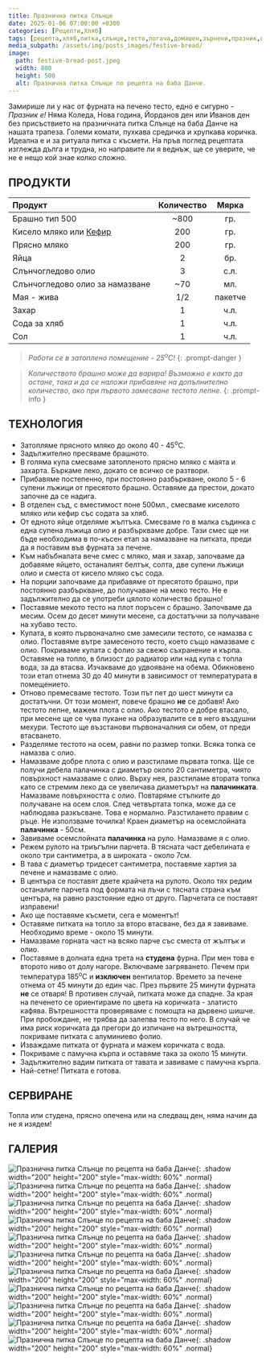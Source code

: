 ```yaml
---
title: Празнична питка Слънце
date: 2025-01-06 07:00:00 +0300
categories: [Рецепти,Хляб]
tags: [рецепта,хляб,питка,слънце,тесто,погача,домашен,зърнени,празник,коледа]     # TAG names should always be lowercase
media_subpath: /assets/img/posts_images/festive-bread/
image:
  path: festive-bread-post.jpeg
  width: 800
  height: 500
  alt: Празнична питка Слънце по рецепта на баба Данче.
---
```


Замирише ли у нас от фурната на печено тесто, едно е сигурно - *Празник е!* Няма Коледа, Нова година, Йорданов ден или Иванов ден без присъствието на празничната питка Слънце на баба Данче на нашата трапеза. Големи комати, пухкава средичка и хрупкава коричка. Идеална е и за ритуала питка с късмети. На пръв поглед рецептата изглежда дълга и трудна, но направите ли я веднъж, ще се уверите, че не е нещо кой знае колко сложно.

## **ПРОДУКТИ**

| Продукт                    |Количество  |Мярка   |
|:---------------------------|:----------:|:------:|
|Брашно тип 500              |~800        |гр.     |
|Кисело мляко или [Кефир](https://dedomaco.github.io/posts/%D0%9A%D0%B5%D1%84%D0%B8%D1%80/) |200         |гр.     |
|Прясно мляко                |200         |гр.     |
|Яйца                        |2           |бр.     |
|Слънчогледово олио          |3           |с.л.    |
|Слънчогледово олио за намазване |~70     |мл.     |
|Мая - жива                  |1/2         |пакетче |
|Захар                       |1           |ч.л.    |
|Сода за хляб                |1           |ч.л.    |
|Сол                         |1           |ч.л.    |

> *Работи се в затоплено помещение - 25<sup>o</sup>C!*
{: .prompt-danger }

> *Количеството брашно може да варира! Възможно е както да остане, така и да се наложи прибавяне на допълнително количество, ако при първото замесване тестото лепне.*
{: .prompt-info }

## **ТЕХНОЛОГИЯ**

- Затопляме прясното мляко до около 40 - 45<sup>o</sup>C.
- Задължително пресяваме брашното.
- В голяма купа смесваме затопленото прясно мляко с маята и захарта. Бъркаме леко, докато се всичко се разтвори.
- Прибавяме постепенно, при постоянно разбъркване, около 5 - 6 супени лъжици от пресятото брашно. Оставяме да престои, докато започне да се надига.
- В отделен съд, с вместимост поне 500мл., смесваме киселото мляко или кефир със содата за хляб.
- От едното яйце отделяме жълтъка. Смесваме го в малка съдинка с една супена лъжица олио и разбъркваме добре. Тази смес ще ни бъде необходима в по-късен етап за намазване на питката, преди да я поставим във фурната за печене.
- Към набъбналата вече смес с мляко, мая и захар, започваме да добавяме яйцето, останалият белтък, солта, две супени лъжици олио и сместа от кисело мляко със сода.
- На порции започваме да прибавяме от пресятото брашно, при постоянно разбъркване, до получаване на меко тесто. Не е задължително да се употреби цялото количество брашно!
- Поставяме мекото тесто на плот поръсен с брашно. Започваме да месим. Осем до десет минути месене, са достатъчни за получаване на хубаво тесто.
- Купата, в която първоначално сме замесили тестото, се намазва с олио. Поставяме вътре замесеното тесто, което също намазваме с олио. Покриваме купата с фолио за свежо съхранение и кърпа. Оставяме на топло, в близост до радиатор или над купа с топла вода, за да втасва. Изчакваме до удвояване на обема. Обикновено този етап отнема 30 до 40 минути в зависимост от температурата в помещението.
- Отново премесваме тестото. Този път пет до шест минути са достатъчни. От този момент, повече брашно **не** се добавя! Ако тестото лепне, мажем плота с олио. Ако тестото е добре втасало, при месене ще се чува пукане на образувалите се в него въздушни мехури. Тестото ще възстанови първоначалния си обем, от преди втасването.
- Разделяме тестото на осем, равни по размер топки. Всяка топка се намазва с олио.
- Намазваме добре плота с олио и разстиламе първата топка. Ще се получи дебела палачинка с диаметър около 20 сантиметра, чиято повърхност намазваме с олио. Върху нея, разстиламе втората топка като се стремим леко да се увеличава диаметърът на **палачинката**. Намазваме повърхността с олио. Повтаряме стъпките до получаване на осем слоя. След четвъртата топка, може да се наблюдава разкъсване. Това е нормално. Разстилането правим с ръце. Не използваме точилка! Краен диаметър на осемслойната **палачинка** - 50см.
- Завиваме осемслойната **палачинка** на руло. Намазваме я с олио.
- Режем рулото на триъгълни парчета. В тясната част дебелината е около три сантиметра, а в широката - около 7см.
- В тава с диаметър тридесет сантиметра, поставяме хартия за печене и намазваме с олио.
- В центъра се поставят двете крайчета на рулото. Около тях редим останалите парчета под формата на лъчи с тясната страна към центъра, на равно разстояние едно от друго. Парчетата се поставят изправени!
- Ако ще поставяме късмети, сега е моментът!
- Оставяме питката на топло за второ втасване, без да я завиваме. Необходимо време - около 15 минути.
- Намазваме горната част на всяко парче със сместа от жълтък и олио.
- Поставяме в долната една трета на **студена** фурна. При мен това е второто ниво от долу нагоре. Включваме загряването. Печем при температура 185<sup>o</sup>C и **изключен** вентилатор. Времето за печене отнема от 45 минути до един час. През първите 25 минути фурната **не** се отваря! В противен случай, питката може да спадне. За края на печенето се ориентираме по цвета на коричката - златисто кафява. Вътрешността проверяваме с помощта на дървено шишче. При пробождане, не трябва да залепва тесто по него. В случай че има риск коричката да прегори до изпичане на вътрешността, покриваме питката с алуминиево фолио.
- Изваждаме питката от фурната и мажем коричката с вода.
- Покриваме с памучна кърпа и оставяме така за около 15 минути.
- Задължително вадим питката от тавата и завиваме с памучна кърпа.
- Най-сетне! Питката е готова.

## **СЕРВИРАНЕ**

Топла или студена, прясно опечена или на следващ ден, няма начин да не я изядем!

## **ГАЛЕРИЯ**

![Празнична питка Слънце по рецепта на баба Данче](festive-bread-01.jpg){: .shadow width="200" height="200" style="max-width: 60%" .normal}
![Празнична питка Слънце по рецепта на баба Данче](festive-bread-02.jpg){: .shadow width="200" height="200" style="max-width: 60%" .normal}
![Празнична питка Слънце по рецепта на баба Данче](festive-bread-03.jpg){: .shadow width="200" height="200" style="max-width: 60%" .normal}
![Празнична питка Слънце по рецепта на баба Данче](festive-bread-04.jpg){: .shadow width="200" height="200" style="max-width: 60%" .normal}
![Празнична питка Слънце по рецепта на баба Данче](festive-bread-05.jpg){: .shadow width="200" height="200" style="max-width: 60%" .normal}
![Празнична питка Слънце по рецепта на баба Данче](festive-bread-06.jpg){: .shadow width="200" height="200" style="max-width: 60%" .normal}
![Празнична питка Слънце по рецепта на баба Данче](festive-bread-07.jpg){: .shadow width="200" height="200" style="max-width: 60%" .normal}
![Празнична питка Слънце по рецепта на баба Данче](festive-bread-08.jpg){: .shadow width="200" height="200" style="max-width: 60%" .normal}
![Празнична питка Слънце по рецепта на баба Данче](festive-bread-09.jpg){: .shadow width="200" height="200" style="max-width: 60%" .normal}
![Празнична питка Слънце по рецепта на баба Данче](festive-bread-10.jpg){: .shadow width="200" height="200" style="max-width: 60%" .normal}
![Празнична питка Слънце по рецепта на баба Данче](festive-bread-11.jpg){: .shadow width="200" height="200" style="max-width: 60%" .normal}
